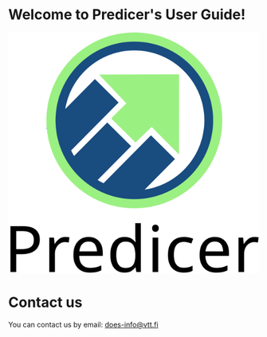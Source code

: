 # Welcome to Predicer's User Guide!

![whoarewe](images/Predicer_logo.svg)

# Contact us
You can contact us by email: [does-info@vtt.fi](does-info@vtt.fi)
